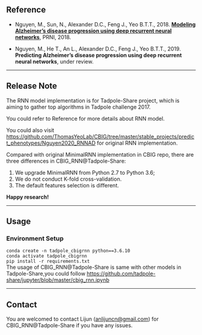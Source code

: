 ## Reference
+ Nguyen, M., Sun, N., Alexander D.C., Feng J., Yeo B.T.T., 2018. [**Modeling Alzheimer’s disease progression using deep recurrent neural networks**](https://doi.org/10.1109/prni.2018.8423955), PRNI, 2018.

+ Nguyen, M., He T., An L., Alexander D.C., Feng J., Yeo B.T.T., 2019. **Predicting Alzheimer’s disease progression
using deep recurrent neural networks**, under review.
--- 
## Release Note
The RNN model implementation is for Tadpole-Share project, which is 
aiming to gather top algorithms in Tadpole challenge 2017. 

You could refer to Reference for more details about RNN model. 

You could also visit https://github.com/ThomasYeoLab/CBIG/tree/master/stable_projects/predict_phenotypes/Nguyen2020_RNNAD for 
original RNN implementation. 

Compared with original MinimalRNN implementation in CBIG repo, there are 
three differences in CBIG_RNN@Tadpole-Share:
1. We upgrade MinimalRNN from Python 2.7 to Python 3.6;
2. We do not conduct K-fold cross-validation.
3. The default features selection is different. 

**Happy research!**

--- 
## Usage 
### Environment Setup  
``conda create -n tadpole_cbigrnn python==3.6.10``  
``conda activate tadpole_cbigrnn``  
``pip install -r requirements.txt``  
The usage of CBIG_RNN@Tadpole-Share is same with other models in 
Tadpole-Share,you could follow https://github.com/tadpole-share/jupyter/blob/master/cbig_rnn.ipynb

--- 
## Contact 

You are welcomed to contact Lijun (anlijuncn@gmail.com) for 
CBIG_RNN@Tadpole-Share if 
you have any issues. 



